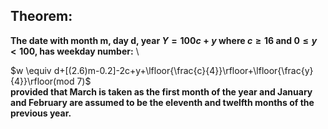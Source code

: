## Theorem:
**The date with month m, day d, year $Y = 100c + y$ where $c ≥ 16$ and $0 ≤ y < 100$, has weekday number:** \

$w \equiv d+[(2.6)m-0.2]-2c+y+\lfloor{\frac{c}{4}}\rfloor+\lfloor{\frac{y}{4}}\rfloor(mod 7)$
\
**provided that March is taken as the first month of the year and January and February
are assumed to be the eleventh and twelfth months of the previous year.**
